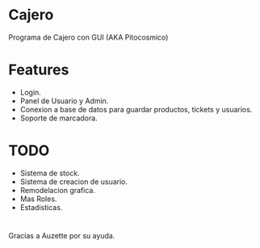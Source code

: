# Cajero
Programa de Cajero con GUI (AKA Pitocosmico)

# Features

- Login.
- Panel de Usuario y Admin.
- Conexion a base de datos para guardar productos, tickets y usuarios.
- Soporte de marcadora.

# TODO

- Sistema de stock.
- Sistema de creacion de usuario.
- Remodelacion grafica.
- Mas Roles.
- Estadisticas.

#
Gracias a Auzette por su ayuda.
